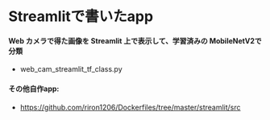 # Streamlitで書いたapp

#### Web カメラで得た画像を Streamlit 上で表示して、学習済みの MobileNetV2で分類
- web_cam_streamlit_tf_class.py







#### その他自作app: 
- https://github.com/riron1206/Dockerfiles/tree/master/streamlit/src
